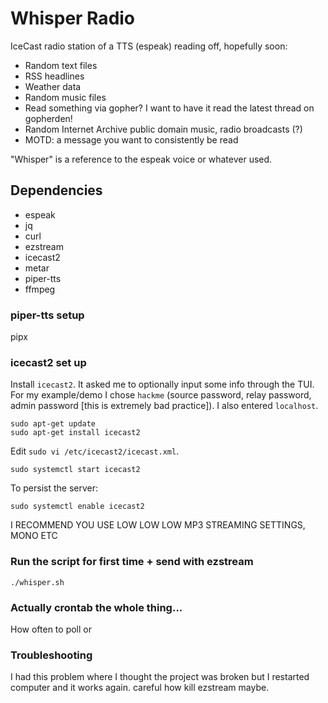 # Whisper Radio

IceCast radio station of a TTS (espeak) reading off, hopefully soon:

  * Random text files
  * RSS headlines
  * Weather data
  * Random music files
  * Read something via gopher? I want to have it read the latest thread on gopherden!
  * Random Internet Archive public domain music, radio broadcasts (?)
  * MOTD: a message you want to consistently be read

"Whisper" is a reference to the espeak voice or whatever used.

## Dependencies

  * espeak
  * jq
  * curl
  * ezstream
  * icecast2
  * metar
  * piper-tts
  * ffmpeg

### piper-tts setup

pipx

### icecast2 set up

Install `icecast2`. It asked me to optionally input some info through the TUI.
For my example/demo I chose `hackme` (source password, relay password, admin
password [this is extremely bad practice]). I also entered `localhost`.

```
sudo apt-get update
sudo apt-get install icecast2
```

Edit `sudo vi /etc/icecast2/icecast.xml`.

```
sudo systemctl start icecast2
```

To persist the server:

```
sudo systemctl enable icecast2
```

I RECOMMEND YOU USE LOW LOW LOW MP3 STREAMING SETTINGS, MONO ETC

### Run the script for first time + send with ezstream

```
./whisper.sh
```

### Actually crontab the whole thing...

How often to poll or

### Troubleshooting

I had this problem where I thought the project was broken but I restarted
computer and it works again. careful how kill ezstream maybe.
